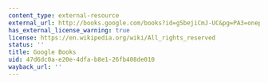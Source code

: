 ```yaml
---
content_type: external-resource
external_url: http://books.google.com/books?id=gSbejiCmJ-UC&pg=PA3=onepage
has_external_license_warning: true
license: https://en.wikipedia.org/wiki/All_rights_reserved
status: ''
title: Google Books
uid: 47d6dc0a-e20e-4dfa-b8e1-26fb408de010
wayback_url: ''
---
```

